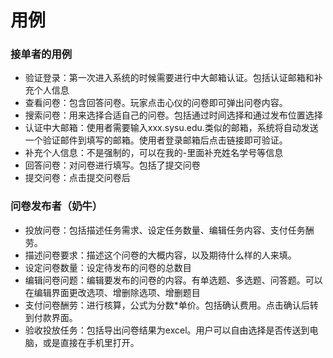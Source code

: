 # 用例

### 接单者的用例

- 验证登录：第一次进入系统的时候需要进行中大邮箱认证。包括认证邮箱和补充个人信息
- 查看问卷：包含回答问卷。玩家点击心仪的问卷即可弹出问卷内容。
- 搜索问卷：用来选择合适自己的问卷。包括通过时间选择和通过发布位置选择
- 认证中大邮箱：使用者需要输入xxx.sysu.edu.类似的邮箱，系统将自动发送一个验证邮件到填写的邮箱。使用者登录邮箱后点击链接即可验证。
- 补充个人信息：不是强制的，可以在我的-里面补充姓名学号等信息
- 回答问卷：对问卷进行填写。包括了提交问卷
- 提交问卷：点击提交问卷后

### 问卷发布者（奶牛）

- 投放问卷：包括描述任务需求、设定任务数量、编辑任务内容、支付任务酬劳。
- 描述问卷要求：描述这个问卷的大概内容，以及期待什么样的人来填。
- 设定问卷数量：设定待发布的问卷的总数目
- 编辑问卷问题：编辑要发布的问卷的内容。有单选题、多选题、问答题。可以在编辑界面更改选项、增删除选项、增删题目
- 支付问卷酬劳：进行核算，公式为分数*单价。包括确认费用。点击确认后转到付款界面。
- 验收投放任务：包括导出问卷结果为excel。用户可以自由选择是否传送到电脑，或是直接在手机里打开。